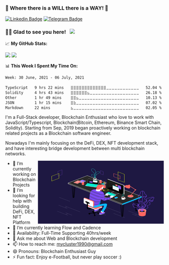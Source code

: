 ### 👋 Where there is a WILL there is a WAY! 👋

[![Linkedin Badge](https://img.shields.io/badge/-LinkedIn-0e76a8?style=flat-square&logo=Linkedin&logoColor=white)](https://www.linkedin.com/in/cluster-lee-63ba041b3/)
[![Telegram Badge](https://img.shields.io/badge/-Telegram-0088cc?style=flat-square&logo=Telegram&logoColor=white)](https://t.me/ClusterH)

### 👨👩 Glad to see you here! &nbsp; ![](https://visitor-badge.glitch.me/badge?page_id=ClusterH.ClusterH)

📈 **My GitHub Stats:**

<p>
  <img height="180em" src="https://github-readme-stats.vercel.app/api?username=ClusterH&theme=tokyonight&show_icons=true&hide_border=true&&count_private=true&include_all_commits=true" />
  <img height="180em" src="https://github-readme-stats.vercel.app/api/top-langs/?username=ClusterH&theme=tokyonight&show_icons=true&hide_border=true&layout=compact&langs_count=8&hide=hack,postscript" />
</p>

📊 **This Week I Spent My Time On:**
<!--START_SECTION:waka-->
```text
Week: 30 June, 2021 - 06 July, 2021

TypeScript   9 hrs 22 mins   ⣿⣿⣿⣿⣿⣿⣿⣿⣿⣿⣿⣿⣿⣀⣀⣀⣀⣀⣀⣀⣀⣀⣀⣀⣀   52.04 % 
Solidity     4 hrs 43 mins   ⣿⣿⣿⣿⣿⣿⣦⣀⣀⣀⣀⣀⣀⣀⣀⣀⣀⣀⣀⣀⣀⣀⣀⣀⣀   26.18 % 
Other        1 hr 49 mins    ⣿⣿⣦⣀⣀⣀⣀⣀⣀⣀⣀⣀⣀⣀⣀⣀⣀⣀⣀⣀⣀⣀⣀⣀⣀   10.13 % 
JSON         1 hr 15 mins    ⣿⣷⣀⣀⣀⣀⣀⣀⣀⣀⣀⣀⣀⣀⣀⣀⣀⣀⣀⣀⣀⣀⣀⣀⣀   07.02 % 
Markdown     22 mins         ⣦⣀⣀⣀⣀⣀⣀⣀⣀⣀⣀⣀⣀⣀⣀⣀⣀⣀⣀⣀⣀⣀⣀⣀⣀   02.05 % 
```
<!--END_SECTION:waka-->

I'm a Full-Stack developer, Blockchain Enthusiast who love to work with JavaScript/Typescript, Blockchain(Bitcoin, Ethereum, Binance Smart Chain, Solidity).
Starting from Sep, 2019 began proactively working on blockchain related projects as a Blockchain software engineer.

Nowadays I'm mainly focusing on the DeFi, DEX, NFT development stack, and have interesting bridge development between multi blockchain networks.

<img align="right" alt="GIF" src="https://github.com/ClusterH/ClusterH/blob/master/dev.gif?raw=true" width="400" height="200" />

- 🔭 I’m currently working on Blockchain Projects
- 🤔 I’m looking for help with building DeFi, DEX, NFT Platform
- 🌱 I’m currently learning Flow and Cadence
- 🚀 Availability: Full-Time Supporting 40hrs/week
- 💬 Ask me about Web and Blockchain development
- 📫 How to reach me: mycluster1990@gmail.com
- 😄 Pronouns: Blockchain Enthusiast Guy
- ⚡ Fun fact: Enjoy e-Football, but never play soccer :)

